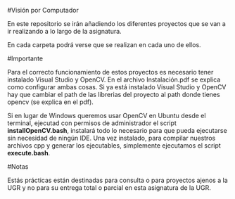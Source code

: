 #Visión por Computador

En este repositorio se irán añadiendo los diferentes proyectos que se van a ir realizando a lo largo de la asignatura.

En cada carpeta podrá verse que se realizan en cada uno de ellos.

#Importante

Para el correcto funcionamiento de estos proyectos es necesario tener instalado Visual Studio y OpenCV. En el archivo Instalación.pdf se explica como configurar ambas cosas.
Si ya está instalado Visual Studio y OpenCV hay que cambiar el path de las librerias del proyecto al path donde tienes opencv (se explica en el pdf).

Si en lugar de Windows queremos usar OpenCV en Ubuntu desde el terminal, ejecutad con permisos de administrador el script **installOpenCV.bash**, instalará todo lo necesario para que pueda ejecutarse sin necesidad de ningún IDE. Una vez instalado, para compilar nuestros archivos cpp y generar los ejecutables, simplemente ejecutamos el script **execute.bash**.


#Notas 

Estás prácticas están destinadas para consulta o para proyectos ajenos a la UGR y no para su entrega total o parcial en esta asignatura de la UGR.
